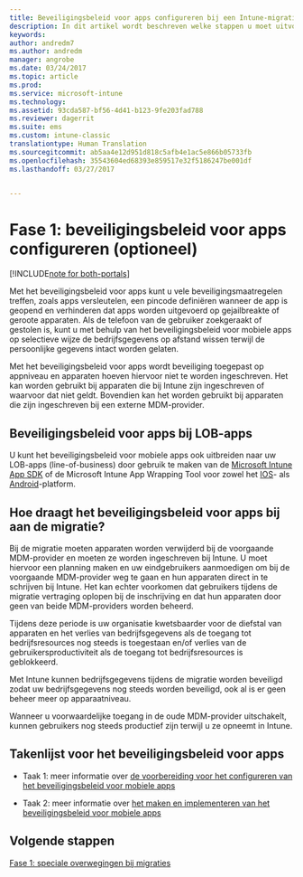 ```yaml
---
title: Beveiligingsbeleid voor apps configureren bij een Intune-migratie | Microsoft Docs
description: In dit artikel wordt beschreven welke stappen u moet uitvoeren om het beveiligingsbeleid voor apps te configureren bij een Intune-migratie.
keywords: 
author: andredm7
ms.author: andredm
manager: angrobe
ms.date: 03/24/2017
ms.topic: article
ms.prod: 
ms.service: microsoft-intune
ms.technology: 
ms.assetid: 93cda587-bf56-4d41-b123-9fe203fad788
ms.reviewer: dagerrit
ms.suite: ems
ms.custom: intune-classic
translationtype: Human Translation
ms.sourcegitcommit: ab5aa4e12d951d818c5afb4e1ac5e866b05733fb
ms.openlocfilehash: 35543604ed68393e859517e32f5186247be001df
ms.lasthandoff: 03/27/2017


---
```


# <a name="phase-1-configure-app-protection-policies-optional"></a>Fase 1: beveiligingsbeleid voor apps configureren (optioneel)

[!INCLUDE[note for both-portals](../includes/note-for-both-portals.md)]

Met het beveiligingsbeleid voor apps kunt u vele beveiligingsmaatregelen treffen, zoals apps versleutelen, een pincode definiëren wanneer de app is geopend en verhinderen dat apps worden uitgevoerd op gejailbreakte of geroote apparaten. Als de telefoon van de gebruiker zoekgeraakt of gestolen is, kunt u met behulp van het beveiligingsbeleid voor mobiele apps op selectieve wijze de bedrijfsgegevens op afstand wissen terwijl de persoonlijke gegevens intact worden gelaten.

Met het beveiligingsbeleid voor apps wordt beveiliging toegepast op appniveau en apparaten hoeven hiervoor niet te worden ingeschreven. Het kan worden gebruikt bij apparaten die bij Intune zijn ingeschreven of waarvoor dat niet geldt. Bovendien kan het worden gebruikt bij apparaten die zijn ingeschreven bij een externe MDM-provider.

## <a name="app-protection-policies-with-lob-apps"></a>Beveiligingsbeleid voor apps bij LOB-apps

U kunt het beveiligingsbeleid voor mobiele apps ook uitbreiden naar uw LOB-apps (line-of-business) door gebruik te maken van de [Microsoft Intune App SDK](https://docs.microsoft.com/intune/deploy-use/use-the-sdk-to-enable-apps-for-mobile-application-management) of de Microsoft Intune App Wrapping Tool voor zowel het [IOS](https://www.microsoft.com/en-us/download/details.aspx?id=45218&751be11f-ede8-5a0c-058c-2ee190a24fa6=True)- als [Android](https://www.microsoft.com/en-us/download/details.aspx?id=47267)-platform.

## <a name="how-do-app-protection-policies-help-during-migration"></a>Hoe draagt het beveiligingsbeleid voor apps bij aan de migratie?

Bij de migratie moeten apparaten worden verwijderd bij de voorgaande MDM-provider en moeten ze worden ingeschreven bij Intune. U moet hiervoor een planning maken en uw eindgebruikers aanmoedigen om bij de voorgaande MDM-provider weg te gaan en hun apparaten direct in te schrijven bij Intune. Het kan echter voorkomen dat gebruikers tijdens de migratie vertraging oplopen bij de inschrijving en dat hun apparaten door geen van beide MDM-providers worden beheerd.

Tijdens deze periode is uw organisatie kwetsbaarder voor de diefstal van apparaten en het verlies van bedrijfsgegevens als de toegang tot bedrijfsresources nog steeds is toegestaan en/of verlies van de gebruikersproductiviteit als de toegang tot bedrijfsresources is geblokkeerd.

Met Intune kunnen bedrijfsgegevens tijdens de migratie worden beveiligd zodat uw bedrijfsgegevens nog steeds worden beveiligd, ook al is er geen beheer meer op apparaatniveau.

Wanneer u voorwaardelijke toegang in de oude MDM-provider uitschakelt, kunnen gebruikers nog steeds productief zijn terwijl u ze opneemt in Intune.

## <a name="task-list-for-app-protection-policies"></a>Takenlijst voor het beveiligingsbeleid voor apps

-   Taak 1: meer informatie over [de voorbereiding voor het configureren van het beveiligingsbeleid voor mobiele apps](https://docs.microsoft.com/en-us/intune/deploy-use/get-ready-to-configure-mobile-app-management-policies-with-microsoft-intune)

-   Taak 2: meer informatie over [het maken en implementeren van het beveiligingsbeleid voor mobiele apps](https://docs.microsoft.com/en-us/intune/deploy-use/create-and-deploy-mobile-app-management-policies-with-microsoft-intune)

## <a name="next-steps"></a>Volgende stappen 

[Fase 1: speciale overwegingen bij migraties](https://docs.microsoft.com/intune/plan-design/migration-phase1-special-migration-considerations)

